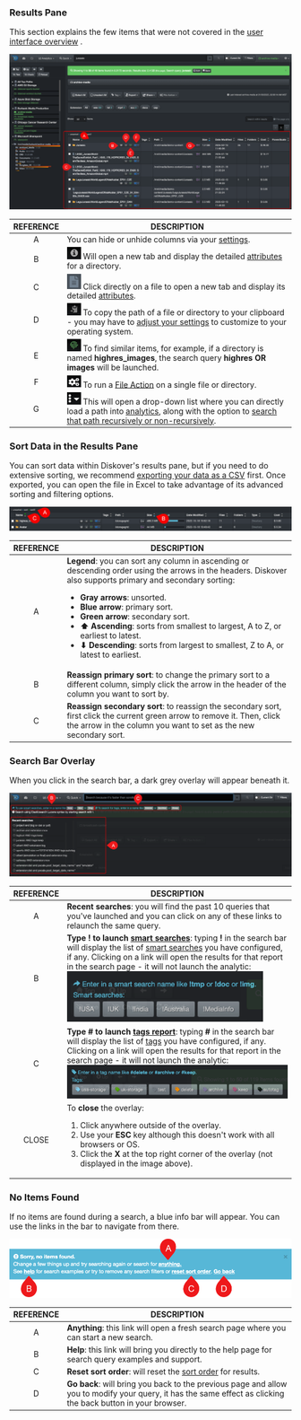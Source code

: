 <p id="results_pane"></p>

### Results Pane

This section explains the few items that were not covered in the [user interface overview](#ui_overview) .

<img src="images/results_pane.png" width="">

| REFERENCE | DESCRIPTION |
| :---: | --- |
| A | You can hide or unhide columns via your [settings](#hide_columns). |
| B | <img src="images/icon_attributes.png" width="25"> Will open a new tab and display the detailed [attributes](#attributes) for a directory. |
| C | <img src="images/icon_file.png" width="25"> Click directly on a file to open a new tab and display its detailed [attributes](#attributes). |
| D | <img src="images/icon_clipboard.png" width="25"> To copy the path of a file or directory to your clipboard - you may have to [adjust your settings](#path_translation) to customize to your operating system. |
| E | <img src="images/icon_similar.png" width="25"> To find similar items, for example, if a directory is named **highres_images**, the search query **highres OR images** will be launched. |
| F | <img src="images/icon_gears.png" width="25"> To run a [File Action](#file_action) on a single file or directory. |
| G | <img src="images/icon_more.png" width="25"> This will open a drop-down list where you can directly load a path into [analytics](#analytics), along with the option to [search that path recursively or non-recursively](#recursive). |


<p id="sort"></p>

### Sort Data in the Results Pane

You can sort data within Diskover's results pane, but if you need to do extensive sorting, we recommend [exporting your data as a CSV](#export) first. Once exported, you can open the file in Excel to take advantage of its advanced sorting and filtering options.

![Image: Main Features of the File Search Page](images/image_file_search_page_sort_data.png)

| REFERENCE | DESCRIPTION |
| :---: | --- |
| A |  **Legend**: you can sort any column in ascending or descending order using the arrows in the headers. Diskover also supports primary and secondary sorting:<ul><li>**Gray arrows**: unsorted.</li><li>**Blue arrow**: primary sort.</li><li>**Green arrow**: secondary sort.</li><li>**⬆ Ascending**: sorts from smallest to largest, A to Z, or earliest to latest.</li><li>**⬇ Descending**: sorts from largest to smallest, Z to A, or latest to earliest. |
| B | **Reassign primary sort**: to change the primary sort to a different column, simply click the arrow in the header of the column you want to sort by. |
| C | **Reassign secondary sort**: to reassign the secondary sort, first click the current green arrow to remove it. Then, click the arrow in the column you want to set as the new secondary sort. |


<p id="search_bar_overlay"></p>

### Search Bar Overlay

When you click in the search bar, a dark grey overlay will appear beneath it.

![Image: Grey Overlay when Clicking in Search Bar](images/search_bar_overlay.png)

| REFERENCE | DESCRIPTION |
| :---: | --- |
| A |  **Recent searches**: you will find the past 10 queries that you've launched and you can click on any of these links to relaunch the same query. |
| B | **Type ! to launch [smart searches](#smart_searches)**: typing **!** in the search bar will display the list of [smart searches](#smart_searches) you have configured, if any. Clicking on a link will open the results for that report in the search page - it will not launch the analytic:<br><img src="images/search_bar_overlay_smart_searches.png" width="350"> |
| C | **Type # to launch [tags report](#tags_report)**: typing **#** in the search bar will display the list of [tags](#tags) you have configured, if any. Clicking on a link will open the results for that report in the search page - it will not launch the analytic:<br><img src="images/search_bar_overlay_tags.png" width="600"> |
| CLOSE | To **close** the overlay:<ol><li>Click anywhere outside of the overlay.</li><li>Use your **ESC** key although this doesn't work with all browsers or OS.</li><li>Click the **X** at the top right corner of the overlay (not displayed in the image above). |


### No Items Found

If no items are found during a search, a blue info bar will appear. You can use the links in the bar to navigate from there.  

<img src="images/image_file_search_no_item_found.png" width="700">

| REFERENCE | DESCRIPTION |
| :---: | --- |
| A | **Anything**: this link will open a fresh search page where you can start a new search. |
| B | **Help**: this link will bring you directly to the help page for search query examples and support. |
| C | **Reset sort order**: will reset the [sort order](#default_columns_sort) for results. |
| D | **Go back**: will bring you back to the previous page and allow you to modify your query, it has the same effect as clicking the back button in your browser. |
